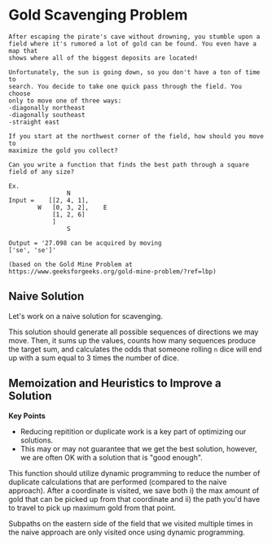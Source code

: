 # Gold Scavenging Problem
```
After escaping the pirate's cave without drowning, you stumble upon a
field where it's rumored a lot of gold can be found. You even have a map that
shows where all of the biggest deposits are located!

Unfortunately, the sun is going down, so you don't have a ton of time to
search. You decide to take one quick pass through the field. You choose
only to move one of three ways:
-diagonally northeast
-diagonally southeast
-straight east

If you start at the northwest corner of the field, how should you move to
maximize the gold you collect?

Can you write a function that finds the best path through a square
field of any size?

Ex.
                N
Input =    [[2, 4, 1],
        W   [0, 3, 2],    E
            [1, 2, 6]
            ]
                S

Output = '27.098 can be acquired by moving
['se', 'se']'

(based on the Gold Mine Problem at
https://www.geeksforgeeks.org/gold-mine-problem/?ref=lbp)
```

## Naive Solution
Let's work on a naive solution for scavenging.

This solution should generate all possible sequences of directions we may move. Then, it sums up the values, counts how many sequences produce the     target sum, and calculates the odds that someone rolling `n` dice will end up with a sum equal to 3 times the number of dice.



##  Memoization and Heuristics to Improve a Solution

**Key Points**
- Reducing repitition or duplicate work is a key part of optimizing our solutions.
- This may or may not guarantee that we get the best solution, however, we are often OK with a solution that is "good enough".

This function should utilize dynamic programming to reduce the number of duplicate calculations that are performed (compared to the naive approach). After a coordinate is visited, we save both i) the max   amount of gold that can be picked up from that coordinate and ii) the path you'd have to travel to pick up maximum gold from that point.

Subpaths on the eastern side of the field that we visited multiple times in the naive approach are only visited once using dynamic programming.